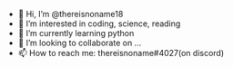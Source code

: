 - 👋 Hi, I’m @thereisnoname18
- 👀 I’m interested in coding, science, reading
- 🌱 I’m currently learning python
- 💞️ I’m looking to collaborate on ...
- 📫 How to reach me: thereisnoname#4027(on discord)

<!---
thereisnoname18/thereisnoname18 is a ✨ special ✨ repository because its `README.md` (this file) appears on your GitHub profile.
You can click the Preview link to take a look at your changes.
--->

